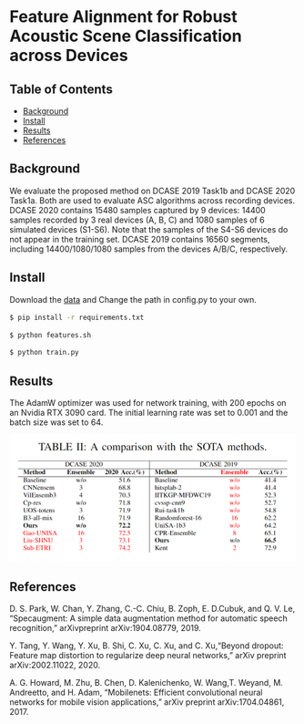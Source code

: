 # Feature Alignment for Robust Acoustic Scene Classification across Devices

## Table of Contents

- [Background](#background)
- [Install](#install)
- [Results](#results)
- [References](#references)

## Background
We evaluate the proposed method on DCASE 2019 Task1b and DCASE 2020 Task1a. 
Both are used to evaluate ASC algorithms across recording devices. 
DCASE 2020 contains 15480 samples captured by 9 devices: 14400 samples recorded by 3 real devices (A, B, C) and 1080 samples of 6 simulated devices (S1-S6).
Note that the samples of the S4-S6 devices do not appear in the training set. 
DCASE 2019 contains 16560 segments, including 14400/1080/1080 samples from the devices A/B/C, respectively. 

## Install
Download the [data](https://doi.org/10.5281/zenodo.3670185) and Change the path in config.py to your own.
```sh
$ pip install -r requirements.txt
```
```sh
$ python features.sh
```
```sh
$ python train.py

```

## Results

The AdamW optimizer was used for network training, with 200 epochs on an Nvidia RTX 3090 card. The initial learning rate was set to 0.001 and the batch size was set to 64.

<img src="https://github.com/Jingqiao-Zhao/FAASC/blob/main/result.png"/>



## References
D. S. Park, W. Chan, Y. Zhang, C.-C. Chiu, B. Zoph, E. D.Cubuk, and Q. V. Le, “Specaugment: A simple data augmentation method for automatic speech recognition,” arXivpreprint arXiv:1904.08779, 2019.

Y. Tang, Y. Wang, Y. Xu, B. Shi, C. Xu, C. Xu, and C. Xu,“Beyond dropout: Feature map distortion to regularize deep neural networks,” arXiv preprint arXiv:2002.11022, 2020.

A. G. Howard, M. Zhu, B. Chen, D. Kalenichenko, W. Wang,T. Weyand, M. Andreetto, and H. Adam, “Mobilenets: Efficient convolutional neural networks for mobile vision applications,” arXiv preprint arXiv:1704.04861, 2017.




